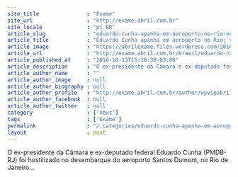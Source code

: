 ```yaml
---
site_title               : "Exame"
site_url                 : "http://exame.abril.com.br"
site_locale              : "pt_BR"
article_slug             : "eduardo-cunha-apanha-em-aeroporto-no-rio-veja-video"
article_title            : "Eduardo Cunha apanha em aeroporto no Rio; veja vídeo"
article_image            : "https://abrilexame.files.wordpress.com/2016/10/size_960_16_9_eduardo-cunha2.jpg?quality=70&strip=all&w=960"
article_url              : "http://exame.abril.com.br/brasil/eduardo-cunha-apanha-em-aeroporto-no-rio-veja-video/"
article_published_at     : "2016-10-13T15:10:30-03:00"
article_description      : "O ex-presidente da Câmara e ex-deputado federal Eduardo Cunha (PMDB-RJ) foi hostilizado no desembarque do aeroporto Santos Dumont, no Rio de Janeiro..."
article_author_name      : ""
article_author_image     : null
article_author_biography : null
article_author_profile   : "http://exame.abril.com.br/author/wpvipabril/"
article_author_facebook  : null
article_author_twitter   : null
category                 : ['news']
tags                     : ['Exame']
permalink                : "/:categories/eduardo-cunha-apanha-em-aeroporto-no-rio-veja-video/"
layout                   : post
---
```


O ex-presidente da Câmara e ex-deputado federal Eduardo Cunha (PMDB-RJ) foi hostilizado no desembarque do aeroporto Santos Dumont, no Rio de Janeiro...
